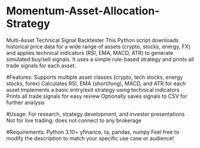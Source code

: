 # Momentum-Asset-Allocation-Strategy
Multi-Asset Technical Signal Backtester This Python script downloads historical price data for a wide range of assets (crypto, stocks, energy, FX) and applies technical indicators (RSI, EMA, MACD, ATR) to generate simulated buy/sell signals. It uses a simple rule-based strategy and prints all trade signals for each asset.

#Features:
Supports multiple asset classes (crypto, tech stocks, energy stocks, forex)
Calculates RSI, EMA (short/long), MACD, and ATR for each asset
Implements a basic entry/exit strategy using technical indicators
Prints all trade signals for easy review
Optionally saves signals to CSV for further analysis

#Usage:
For research, strategy development, and investor presentations
Not for live trading; does not connect to any brokerage

#Requirements:
Python 3.10+
yfinance, ta, pandas, numpy
Feel free to modify the description to match your specific use case or audience!
